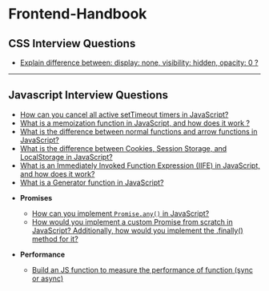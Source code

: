 # Frontend-Handbook

## CSS Interview Questions
  - [Explain difference between: display: none, visibility: hidden, opacity: 0 ?](https://github.com/AkshayChandole/Frontend-Handbook/blob/main/CSSInterviewQuestions/ExplainDifferenceBetweenDisplayNoneVisibilityHiddenOpacity.md#explain-difference-between-display-none-visibility-hidden-opacity-0)

---

## Javascript Interview Questions
  - [How can you cancel all active setTimeout timers in JavaScript?](https://github.com/AkshayChandole/Frontend-Handbook/blob/main/JavascriptInterviewQuestions/HowCanYouCancelAllActiveSetTimeoutTimersInJavaScript.md#how-can-you-cancel-all-active-settimeout-timers-in-javascript)
  - [What is a memoization function in JavaScript, and how does it work ?](https://github.com/AkshayChandole/Frontend-Handbook/blob/main/JavascriptInterviewQuestions/WhatIsAMemoizationFunctionInJavaScriptAndHowDoesItWork.md#what-is-a-memoization-function-in-javascript-and-how-does-it-work)
  - [What is the difference between normal functions and arrow functions in JavaScript?](https://github.com/AkshayChandole/Frontend-Handbook/blob/main/JavascriptInterviewQuestions/WhatIsTheDifferenceBetweenNormalFunctionsAndArrowFunctionsInJavaScript.md#what-is-the-difference-between-normal-functions-and-arrow-functions-in-javascript)
  - [What is the difference between Cookies, Session Storage, and LocalStorage in JavaScript?](https://github.com/AkshayChandole/Frontend-Handbook/blob/main/JavascriptInterviewQuestions/WhatIsTheDifferenceBetweenCookiesSessionStorageAndLocalStorageInJavaScript.md#what-is-the-difference-between-cookies-session-storage-and-localstorage-in-javascript)
  - [What is an Immediately Invoked Function Expression (IIFE) in JavaScript, and how does it work?](https://github.com/AkshayChandole/Frontend-Handbook/blob/main/JavascriptInterviewQuestions/WhatIsAnImmediatelyInvokedFunctionExpressionIIFEInJavaScriptAndHowDoesItWork.md#what-is-an-immediately-invoked-function-expression-iife-in-javascript-and-how-does-it-work)
  - [What is a Generator function in JavaScript?](https://github.com/AkshayChandole/Frontend-Handbook/blob/main/JavascriptInterviewQuestions/WhatIsAGeneratorFunctionInJavaScript.md#what-is-a-generator-function-in-javascript)


* **Promises**  
  - [How can you implement `Promise.any()` in JavaScript?](https://github.com/AkshayChandole/Frontend-Handbook/blob/main/JavascriptInterviewQuestions/HowCanYouImplementPromiseAnyInJavaScript.md#how-can-you-implement-promiseany-in-javascript)
  - [How would you implement a custom Promise from scratch in JavaScript? Additionally, how would you implement the .finally() method for it?](https://github.com/AkshayChandole/Frontend-Handbook/blob/main/JavascriptInterviewQuestions/HowWouldYouImplementACustomPromiseFromScratchInJavaScriptAdditionallyHowWouldYouImplementTheFinallyMethodForIt.md#how-would-you-implement-a-custom-promise-from-scratch-in-javascript-additionally-how-would-you-implement-the-finally-method-for-it)
 
* **Performance**
  - [Build an JS function to measure the performance of function (sync or async)](https://github.com/AkshayChandole/Frontend-Handbook/blob/main/JavascriptInterviewQuestions/BuildAnJSFunctionToMeasureThePerformanceOfFunctionSyncOrAsync.md#build-an-js-function-to-measure-the-performance-of-function-sync-or-async)
